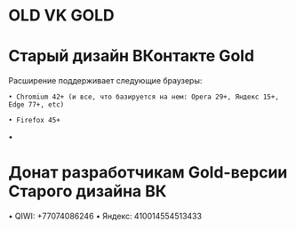 # OLD VK GOLD
   # Старый дизайн ВКонтакте Gold 
   
   Расширение поддерживает следующие браузеры:
   
  	• Chromium 42+ (и все, что базируется на нем: Opera 29+, Яндекс 15+, Edge 77+, etc)
   
 	• Firefox 45+

•
# Донат разработчикам Gold-версии Старого дизайна ВК

• QIWI: +77074086246
• Яндекс: 410014554513433
